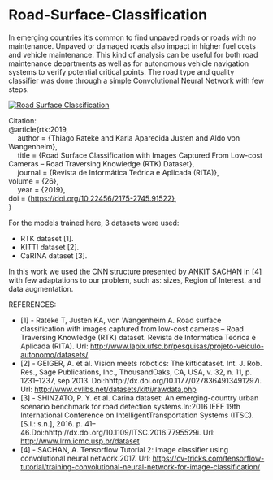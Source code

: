 # Road-Surface-Classification
In emerging countries it’s common to find unpaved roads or roads with no maintenance. Unpaved or damaged roads also impact in higher fuel costs and vehicle maintenance. This kind of analysis can be useful for both road maintenance departments as well as for autonomous vehicle navigation systems to verify potential critical points. The road type and quality classifier was done through a simple Convolutional Neural Network with few steps.

[![Road Surface Classification](https://i.imgur.com/wQU0CHa.png)](https://youtu.be/3UM97O0MQ3w "Road Surface Classification")

 Citation: </br>
@article{rtk:2019, </br>
  author = {Thiago Rateke and Karla Aparecida Justen and Aldo von Wangenheim}, </br>
  title = {Road Surface Classification with Images Captured From Low-cost Cameras – Road Traversing Knowledge (RTK) Dataset}, </br>
  journal = {Revista de Informática Teórica e Aplicada (RITA)}, </br>
   volume = {26}, </br>
  year = {2019}, </br>
   doi = {https://doi.org/10.22456/2175-2745.91522}, </br>
}

For the models trained here, 3 datasets were used:
 - RTK dataset [1].
 - KITTI dataset [2].
 - CaRINA dataset [3].

In this work we used the CNN structure presented by ANKIT SACHAN in [4] with few adaptations to our problem, such as: sizes, Region of Interest, and data augmentation.
 
 REFERENCES:  </br>
- [1] - Rateke T, Justen KA, von Wangenheim A. Road surface classification with images captured from low-cost cameras – Road Traversing Knowledge (RTK) dataset. Revista de Informática Teórica e Aplicada (RITA). Url: http://www.lapix.ufsc.br/pesquisas/projeto-veiculo-autonomo/datasets/ </br>
- [2] - GEIGER, A. et al. Vision meets robotics: The kittidataset. Int. J. Rob. Res., Sage Publications, Inc., ThousandOaks, CA, USA, v. 32, n. 11, p. 1231–1237, sep 2013. Doi:hhttp://dx.doi.org/10.1177/0278364913491297i. Url: http://www.cvlibs.net/datasets/kitti/rawdata.php </br>
- [3] - SHINZATO, P. Y. et al. Carina dataset: An emerging-country urban scenario benchmark for road detection systems.In:2016 IEEE 19th International Conference on IntelligentTransportation Systems (ITSC). [S.l.:  s.n.], 2016. p. 41–46.Doi:hhttp://dx.doi.org/10.1109/ITSC.2016.7795529i. Url: http://www.lrm.icmc.usp.br/dataset  </br>
- [4] - SACHAN, A. Tensorflow Tutorial 2: image classifier using convolutional neural network.2017. Url: https://cv-tricks.com/tensorflow-tutorial/training-convolutional-neural-network-for-image-classification/ </br>
